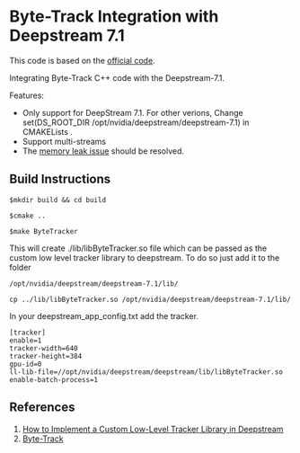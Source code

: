 # Byte-Track Integration with Deepstream 7.1

This code is based on the [official code](https://github.com/ifzhang/ByteTrack).

Integrating Byte-Track C++ code with the Deepstream-7.1.

Features:
* Only support for DeepStream 7.1. For other verions, Change set(DS_ROOT_DIR /opt/nvidia/deepstream/deepstream-7.1) in CMAKELists
.
* Support multi-streams
* The [memory leak issue](https://github.com/ifzhang/ByteTrack/issues/276) should be resolved.



## Build Instructions
```
$mkdir build && cd build

$cmake ..

$make ByteTracker
```

This will create ./lib/libByteTracker.so file which can be passed as the custom low level tracker library to deepstream.
To do so just add it to the folder 
```
/opt/nvidia/deepstream/deepstream-7.1/lib/
```
```
cp ../lib/libByteTracker.so /opt/nvidia/deepstream/deepstream-7.1/lib/
```
In your deepstream_app_config.txt add the tracker.
```
[tracker]
enable=1
tracker-width=640
tracker-height=384
gpu-id=0
ll-lib-file=//opt/nvidia/deepstream/deepstream/lib/libByteTracker.so
enable-batch-process=1
```



## References
1. [How to Implement a Custom Low-Level Tracker Library in Deepstream](https://docs.nvidia.com/metropolis/deepstream/dev-guide/text/DS_plugin_gst-nvtracker.html#how-to-implement-a-custom-low-level-tracker-library)
2. [Byte-Track](https://github.com/ifzhang/ByteTrack)
